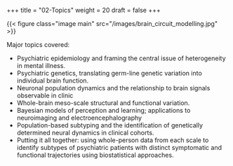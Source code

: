 +++
title = "02-Topics"
weight = 20
draft = false
+++

{{< figure class="image main" src="/images/brain_circuit_modelling.jpg" >}}

Major topics covered:

- Psychiatric epidemiology and framing the central issue of heterogeneity in mental illness.
- Psychiatric genetics, translating germ-line genetic variation into individual brain function.
- Neuronal population dynamics and the relationship to brain signals observable in clinic
- Whole-brain meso-scale structural and functional variation.
- Bayesian models of perception and learning; applications to neuroimaging and electroencephalography
- Population-based subtyping and the identification of genetically determined neural dynamics in clinical cohorts.
- Putting it all together: using whole-person data from each scale to identify subtypes of psychiatric patients with
distinct symptomatic and functional trajectories using biostatistical approaches.

